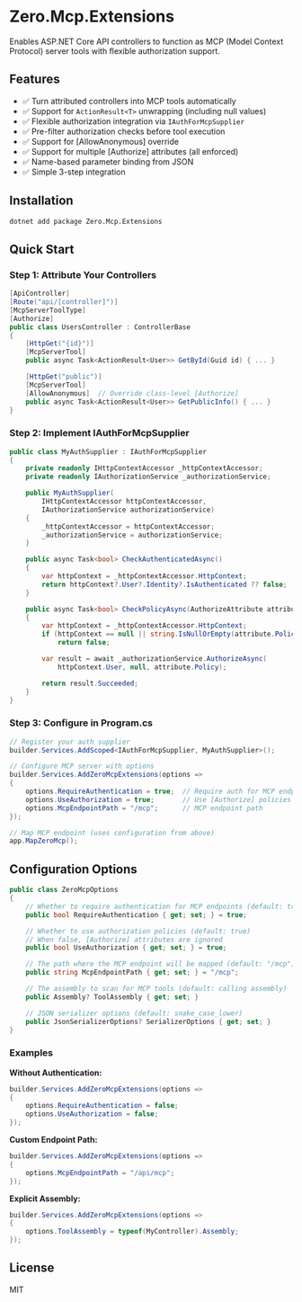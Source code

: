 # Zero.Mcp.Extensions

Enables ASP.NET Core API controllers to function as MCP (Model Context Protocol) server tools with flexible authorization support.

## Features

- ✅ Turn attributed controllers into MCP tools automatically
- ✅ Support for `ActionResult<T>` unwrapping (including null values)
- ✅ Flexible authorization integration via `IAuthForMcpSupplier`
- ✅ Pre-filter authorization checks before tool execution
- ✅ Support for [AllowAnonymous] override
- ✅ Support for multiple [Authorize] attributes (all enforced)
- ✅ Name-based parameter binding from JSON
- ✅ Simple 3-step integration

## Installation

```bash
dotnet add package Zero.Mcp.Extensions
```

## Quick Start

### Step 1: Attribute Your Controllers

```csharp
[ApiController]
[Route("api/[controller]")]
[McpServerToolType]
[Authorize]
public class UsersController : ControllerBase
{
    [HttpGet("{id}")]
    [McpServerTool]
    public async Task<ActionResult<User>> GetById(Guid id) { ... }

    [HttpGet("public")]
    [McpServerTool]
    [AllowAnonymous]  // Override class-level [Authorize]
    public async Task<ActionResult<User>> GetPublicInfo() { ... }
}
```

### Step 2: Implement IAuthForMcpSupplier

```csharp
public class MyAuthSupplier : IAuthForMcpSupplier
{
    private readonly IHttpContextAccessor _httpContextAccessor;
    private readonly IAuthorizationService _authorizationService;

    public MyAuthSupplier(
        IHttpContextAccessor httpContextAccessor,
        IAuthorizationService authorizationService)
    {
        _httpContextAccessor = httpContextAccessor;
        _authorizationService = authorizationService;
    }

    public async Task<bool> CheckAuthenticatedAsync()
    {
        var httpContext = _httpContextAccessor.HttpContext;
        return httpContext?.User?.Identity?.IsAuthenticated ?? false;
    }

    public async Task<bool> CheckPolicyAsync(AuthorizeAttribute attribute)
    {
        var httpContext = _httpContextAccessor.HttpContext;
        if (httpContext == null || string.IsNullOrEmpty(attribute.Policy))
            return false;

        var result = await _authorizationService.AuthorizeAsync(
            httpContext.User, null, attribute.Policy);

        return result.Succeeded;
    }
}
```

### Step 3: Configure in Program.cs

```csharp
// Register your auth supplier
builder.Services.AddScoped<IAuthForMcpSupplier, MyAuthSupplier>();

// Configure MCP server with options
builder.Services.AddZeroMcpExtensions(options =>
{
    options.RequireAuthentication = true;  // Require auth for MCP endpoint
    options.UseAuthorization = true;       // Use [Authorize] policies
    options.McpEndpointPath = "/mcp";      // MCP endpoint path
});

// Map MCP endpoint (uses configuration from above)
app.MapZeroMcp();
```

## Configuration Options

```csharp
public class ZeroMcpOptions
{
    // Whether to require authentication for MCP endpoints (default: true)
    public bool RequireAuthentication { get; set; } = true;

    // Whether to use authorization policies (default: true)
    // When false, [Authorize] attributes are ignored
    public bool UseAuthorization { get; set; } = true;

    // The path where the MCP endpoint will be mapped (default: "/mcp")
    public string McpEndpointPath { get; set; } = "/mcp";

    // The assembly to scan for MCP tools (default: calling assembly)
    public Assembly? ToolAssembly { get; set; }

    // JSON serializer options (default: snake_case_lower)
    public JsonSerializerOptions? SerializerOptions { get; set; }
}
```

### Examples

**Without Authentication:**
```csharp
builder.Services.AddZeroMcpExtensions(options =>
{
    options.RequireAuthentication = false;
    options.UseAuthorization = false;
});
```

**Custom Endpoint Path:**
```csharp
builder.Services.AddZeroMcpExtensions(options =>
{
    options.McpEndpointPath = "/api/mcp";
});
```

**Explicit Assembly:**
```csharp
builder.Services.AddZeroMcpExtensions(options =>
{
    options.ToolAssembly = typeof(MyController).Assembly;
});
```

## License

MIT
